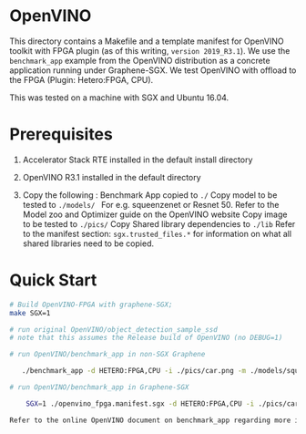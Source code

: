 # OpenVINO

This directory contains a Makefile and a template manifest for 
OpenVINO toolkit with FPGA plugin (as of this writing, `version 2019_R3.1`).
We use the `benchmark_app` example from the OpenVINO distribution as a concrete application running
under Graphene-SGX. We test OpenVINO with offload to the FPGA (Plugin: Hetero:FPGA, CPU).

This was tested on a machine with SGX and Ubuntu 16.04.

# Prerequisites

1. Accelerator Stack RTE installed in the default install directory 

2. OpenVINO R3.1 installed in the default directory

3. Copy the following :
    Benchmark App copied to `./`
    Copy model to be tested to `./models/ `
        For e.g. squeenzenet or Resnet 50. Refer to the Model zoo and Optimizer guide on the OpenVINO website
    Copy image to be tested to `./pics/`
    Copy Shared library dependencies to `./lib`
        Refer to the manifest section: `sgx.trusted_files.*` for information on what all shared libraries need to be copied.

# Quick Start

```sh
# Build OpenVINO-FPGA with graphene-SGX;
make SGX=1

# run original OpenVINO/object_detection_sample_ssd
# note that this assumes the Release build of OpenVINO (no DEBUG=1)

# run OpenVINO/benchmark_app in non-SGX Graphene

   ./benchmark_app -d HETERO:FPGA,CPU -i ./pics/car.png -m ./models/squeezenet1.1.xml -api sync -niter 1 -nireq 1 -nstreams 1

# run OpenVINO/benchmark_app in Graphene-SGX

    SGX=1 ./openvino_fpga.manifest.sgx -d HETERO:FPGA,CPU -i ./pics/car.png -m ./models/squeezenet1.1.xml -api sync -niter 1 -nireq 1 -nstreams 1

Refer to the online OpenVINO document on benchmark_app regarding more information on output and configurable parameters
```
